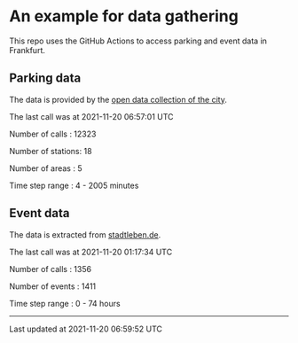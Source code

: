 # An example for data gathering

This repo uses the GitHub Actions to access parking and event data in Frankfurt.

## Parking data
The data is provided by the [open data collection of the city](https://www.offenedaten.frankfurt.de/).

The last call was at 2021-11-20 06:57:01 UTC

Number of calls   : 12323

Number of stations:    18

Number of areas   :     5

Time step range   :     4 -  2005 minutes


## Event data
The data is extracted from [stadtleben.de](https://stadtleben.de/frankfurt/).

The last call was at 2021-11-20 01:17:34 UTC

Number of calls   : 1356

Number of events  : 1411

Time step range   :    0 -   74 hours


----

Last updated at 2021-11-20 06:59:52 UTC
